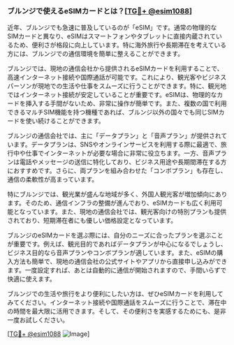 ### ブルンジで使えるeSIMカードとは？[[TG💪+ @esim1088](https://t.me/s/esim1088)]

近年、ブルンジでも急速に普及しているのが「eSIM」です。通常の物理的なSIMカードと異なり、eSIMはスマートフォンやタブレットに直接内蔵されているため、便利さが格段に向上しています。特に海外旅行や長期滞在を考えている方には、ブルンジでの通信環境を簡単に整えることができます。

ブルンジでは、現地の通信会社から提供されるeSIMカードを利用することで、高速インターネット接続や国際通話が可能です。これにより、観光客やビジネスパーソンが現地での生活や仕事をスムーズに行うことができます。特に、観光地ではインターネット接続が安定していることが重要です。eSIMは、物理的なカードを挿入する手間がないため、非常に操作が簡単です。また、複数の国で利用できるマルチSIM機能を持つ機種であれば、ブルンジ以外の国々でも同じSIMカードを使い続けることができます。

ブルンジの通信会社では、主に「データプラン」と「音声プラン」が提供されています。データプランは、SNSやオンラインサービスを利用する際に最適で、旅行中や仕事でインターネットが必要な場合に非常に役立ちます。一方、音声プランは電話やメッセージの送信に特化しており、ビジネス用途や長期間滞在する方におすすめです。さらに、両プランを組み合わせた「コンボプラン」も存在し、通信の柔軟性が高まっています。

特にブルンジでは、観光業が盛んな地域が多く、外国人観光客が増加傾向にあります。そのため、通信インフラの整備が進んでおり、eSIMカードも広く利用可能となっています。また、現地の通信会社では、観光客向けの特別プランも提供されており、短期滞在者にも優しい価格設定となっています。

ブルンジのeSIMカードを選ぶ際には、自分のニーズに合ったプランを選ぶことが重要です。例えば、観光目的であればデータプランが中心になるでしょうし、ビジネス目的なら音声プランやコンボプランが適しています。また、eSIMの購入方法も簡単で、現地の通信会社の公式サイトやアプリから直接申し込みができます。一度設定すれば、あとは自動的に通信が開始されますので、手間いらずで快適に使えます。

ブルンジでの生活や旅行をより便利にしたい方は、ぜひeSIMカードを利用してみてください。インターネット接続や国際通話をスムーズに行うことで、滞在中の時間を最大限に活用できます。そして、その便利さを実感するためにも、是非一度お試しください。

[[TG💪+ @esim1088](https://t.me/s/esim1088) ![Image](https://i.postimg.cc/Y0z9fWf4/image.png)]